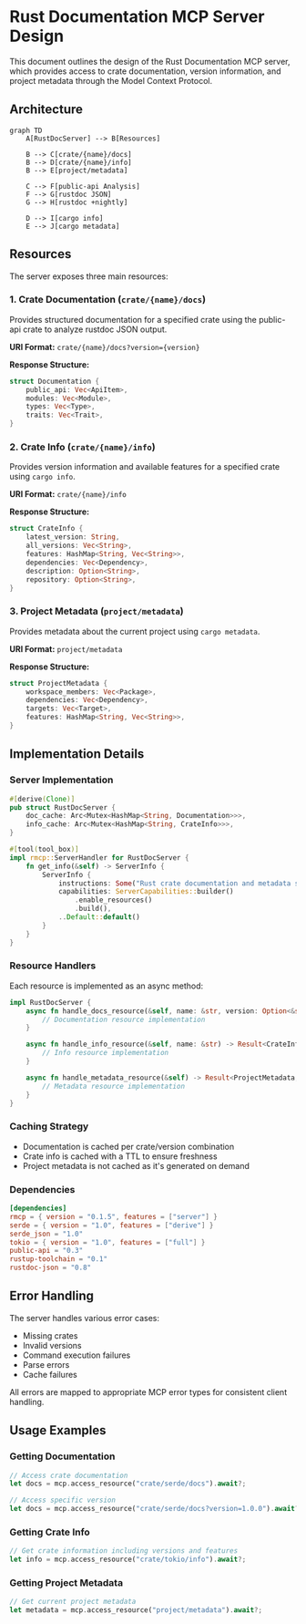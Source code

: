 # Rust Documentation MCP Server Design

This document outlines the design of the Rust Documentation MCP server, which provides access to crate documentation, version information, and project metadata through the Model Context Protocol.

## Architecture

```mermaid
graph TD
    A[RustDocServer] --> B[Resources]
    
    B --> C[crate/{name}/docs]
    B --> D[crate/{name}/info]
    B --> E[project/metadata]
    
    C --> F[public-api Analysis]
    F --> G[rustdoc JSON]
    G --> H[rustdoc +nightly]
    
    D --> I[cargo info]
    E --> J[cargo metadata]
```

## Resources

The server exposes three main resources:

### 1. Crate Documentation (`crate/{name}/docs`)

Provides structured documentation for a specified crate using the public-api crate to analyze rustdoc JSON output.

**URI Format:** `crate/{name}/docs?version={version}`

**Response Structure:**
```rust
struct Documentation {
    public_api: Vec<ApiItem>,
    modules: Vec<Module>,
    types: Vec<Type>,
    traits: Vec<Trait>,
}
```

### 2. Crate Info (`crate/{name}/info`)

Provides version information and available features for a specified crate using `cargo info`.

**URI Format:** `crate/{name}/info`

**Response Structure:**
```rust
struct CrateInfo {
    latest_version: String,
    all_versions: Vec<String>,
    features: HashMap<String, Vec<String>>,
    dependencies: Vec<Dependency>,
    description: Option<String>,
    repository: Option<String>,
}
```

### 3. Project Metadata (`project/metadata`)

Provides metadata about the current project using `cargo metadata`.

**URI Format:** `project/metadata`

**Response Structure:**
```rust
struct ProjectMetadata {
    workspace_members: Vec<Package>,
    dependencies: Vec<Dependency>,
    targets: Vec<Target>,
    features: HashMap<String, Vec<String>>,
}
```

## Implementation Details

### Server Implementation

```rust
#[derive(Clone)]
pub struct RustDocServer {
    doc_cache: Arc<Mutex<HashMap<String, Documentation>>>,
    info_cache: Arc<Mutex<HashMap<String, CrateInfo>>>,
}

#[tool(tool_box)]
impl rmcp::ServerHandler for RustDocServer {
    fn get_info(&self) -> ServerInfo {
        ServerInfo {
            instructions: Some("Rust crate documentation and metadata server".into()),
            capabilities: ServerCapabilities::builder()
                .enable_resources()
                .build(),
            ..Default::default()
        }
    }
}
```

### Resource Handlers

Each resource is implemented as an async method:

```rust
impl RustDocServer {
    async fn handle_docs_resource(&self, name: &str, version: Option<&str>) -> Result<Documentation, McpError> {
        // Documentation resource implementation
    }

    async fn handle_info_resource(&self, name: &str) -> Result<CrateInfo, McpError> {
        // Info resource implementation
    }

    async fn handle_metadata_resource(&self) -> Result<ProjectMetadata, McpError> {
        // Metadata resource implementation
    }
}
```

### Caching Strategy

- Documentation is cached per crate/version combination
- Crate info is cached with a TTL to ensure freshness
- Project metadata is not cached as it's generated on demand

### Dependencies

```toml
[dependencies]
rmcp = { version = "0.1.5", features = ["server"] }
serde = { version = "1.0", features = ["derive"] }
serde_json = "1.0"
tokio = { version = "1.0", features = ["full"] }
public-api = "0.3"
rustup-toolchain = "0.1"
rustdoc-json = "0.8"
```

## Error Handling

The server handles various error cases:
- Missing crates
- Invalid versions
- Command execution failures
- Parse errors
- Cache failures

All errors are mapped to appropriate MCP error types for consistent client handling.

## Usage Examples

### Getting Documentation
```rust
// Access crate documentation
let docs = mcp.access_resource("crate/serde/docs").await?;

// Access specific version
let docs = mcp.access_resource("crate/serde/docs?version=1.0.0").await?;
```

### Getting Crate Info
```rust
// Get crate information including versions and features
let info = mcp.access_resource("crate/tokio/info").await?;
```

### Getting Project Metadata
```rust
// Get current project metadata
let metadata = mcp.access_resource("project/metadata").await?;
